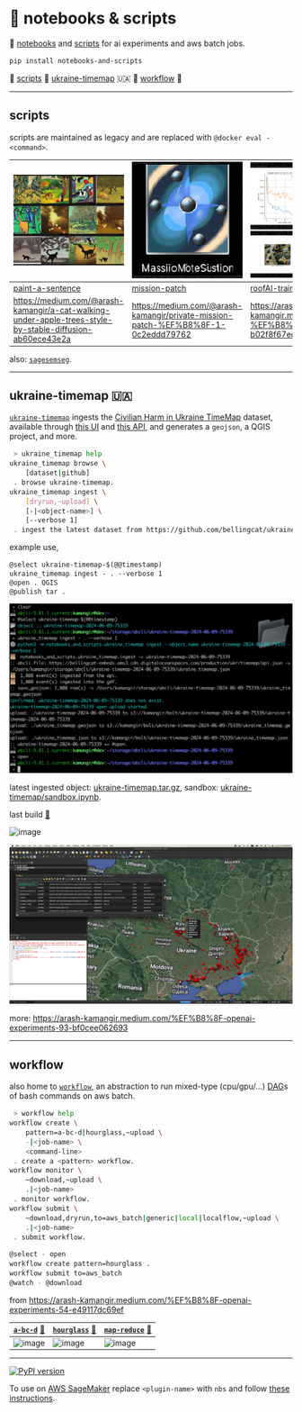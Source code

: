# 📜 notebooks & scripts

📜 [notebooks](./notebooks) and [scripts](./scripts) for ai experiments and aws batch jobs.

```bash
pip install notebooks-and-scripts
```

🔷 [scripts](#scripts) 🔷 [ukraine-timemap](#ukraine-timemap-) 🇺🇦 🔷 [workflow](#workflow) 🔷

---

## scripts

scripts are maintained as legacy and are replaced with `@docker eval - <command>`.

| ![image](https://github.com/kamangir/assets/blob/main/nbs/3x4.jpg?raw=true)                               | ![image](https://github.com/kamangir/assets/blob/main/nbs/mission-patch-00008.png?raw=true) | ![image](https://github.com/kamangir/assets/blob/main/nbs/train-summary.png?raw=true) ![image](https://github.com/kamangir/assets/blob/main/nbs/predict-00000.png?raw=true) |
| --------------------------------------------------------------------------------------------------------- | ------------------------------------------------------------------------------------------- | --------------------------------------------------------------------------------------------------------------------------------------------------------------------------- |
| [paint-a-sentence](./scripts/paint-a-sentence.sh)                                                         | [mission-patch](./scripts/mission-patch.sh)                                                 | [roofAI-train](./scripts/roofAI-train.sh)                                                                                                                                   |
| https://medium.com/@arash-kamangir/a-cat-walking-under-apple-trees-style-by-stable-diffusion-ab60ece43e2a | https://medium.com/@arash-kamangir/private-mission-patch-%EF%B8%8F-1-0c2eddd79762           | https://arash-kamangir.medium.com/roofai-%EF%B8%8F-on-gpu-6-b02f8f67ed3f                                                                                                    |

also: [`sagesemseg`](./scripts/sagesemseg/).

---

## ukraine-timemap 🇺🇦

[`ukraine-timemap`](./notebooks_and_scripts/.abcli/ukraine-timemap/) ingests the [Civilian Harm in Ukraine TimeMap](https://github.com/bellingcat/ukraine-timemap) dataset, available through [this UI](https://ukraine.bellingcat.com/) and [this API](https://bellingcat-embeds.ams3.cdn.digitaloceanspaces.com/production/ukr/timemap/api.json), and generates a `geojson`, a QGIS project, and more.

```bash
 > ukraine_timemap help
ukraine_timemap browse \
	[dataset|github]
 . browse ukraine-timemap.
ukraine_timemap ingest \
	[dryrun,~upload] \
	[-|<object-name>] \
	[--verbose 1]
 . ingest the latest dataset from https://github.com/bellingcat/ukraine-timemap.
```

example use,

```
@select ukraine-timemap-$(@@timestamp)
ukraine_timemap ingest - . --verbose 1
@open . QGIS
@publish tar .
```

![image](https://github.com/kamangir/assets/blob/main/nbs/ukraine-timemap/ingest_log.png?raw=true)

latest ingested object: [ukraine-timemap.tar.gz](https://kamangir-public.s3.ca-central-1.amazonaws.com/ukraine_timemap.tar.gz), sandbox: [ukraine-timemap/sandbox.ipynb](./notebooks/ukraine-timemap/sandbox.ipynb).

last build [🔗](https://kamangir-public.s3.ca-central-1.amazonaws.com/ukraine_timemap/ukraine_timemap.png)

![image](https://kamangir-public.s3.ca-central-1.amazonaws.com/ukraine_timemap/ukraine_timemap.png)

![image](https://github.com/kamangir/assets/blob/main/nbs/ukraine-timemap/QGIS.png?raw=true)

more: https://arash-kamangir.medium.com/%EF%B8%8F-openai-experiments-93-bf0cee062693

---

## workflow

also home to [`workflow`](./notebooks_and_scripts/workflow/generic.py), an abstraction to run mixed-type (cpu/gpu/...) [DAG](https://networkx.org/documentation/stable/reference/classes/digraph.html)s of bash commands on aws batch.

```bash
 > workflow help
workflow create \
	pattern=a-bc-d|hourglass,~upload \
	-|<job-name> \
	<command-line>
 . create a <pattern> workflow.
workflow monitor \
	~download,~upload \
	.|<job-name>
 . monitor workflow.
workflow submit \
	~download,dryrun,to=aws_batch|generic|local|localflow,~upload \
	.|<job-name>
 . submit workflow.
```

```bash
@select - open
workflow create pattern=hourglass .
workflow submit to=aws_batch
@watch - @download
```

from https://arash-kamangir.medium.com/%EF%B8%8F-openai-experiments-54-e49117dc69ef

| [`a-bc-d`](./notebooks_and_scripts/workflow/patterns/a-bc-d.dot) [🔗](https://kamangir-public.s3.ca-central-1.amazonaws.com/a-bc-d/workflow.gif?raw=true) | [`hourglass`](./notebooks_and_scripts/workflow/patterns/hourglass.dot) [🔗](https://kamangir-public.s3.ca-central-1.amazonaws.com/hourglass/workflow.gif?raw=true) | [`map-reduce`](./notebooks_and_scripts/workflow/patterns/map-reduce.dot) [🔗](https://kamangir-public.s3.ca-central-1.amazonaws.com/map-reduce/workflow.gif?raw=true) |
| --------------------------------------------------------------------------------------------------------------------------------------------------------- | ------------------------------------------------------------------------------------------------------------------------------------------------------------------ | --------------------------------------------------------------------------------------------------------------------------------------------------------------------- |
| ![image](https://kamangir-public.s3.ca-central-1.amazonaws.com/a-bc-d/workflow.gif?raw=true)                                                              | ![image](https://kamangir-public.s3.ca-central-1.amazonaws.com/hourglass/workflow.gif?raw=true)                                                                    | ![image](https://kamangir-public.s3.ca-central-1.amazonaws.com/map-reduce/workflow.gif?raw=true)                                                                      |

---

[![PyPI version](https://img.shields.io/pypi/v/notebooks-and-scripts.svg)](https://pypi.org/project/notebooks-and-scripts/)

To use on [AWS SageMaker](https://aws.amazon.com/sagemaker/) replace `<plugin-name>` with `nbs` and follow [these instructions](https://github.com/kamangir/notebooks-and-scripts/blob/main/SageMaker.md).
